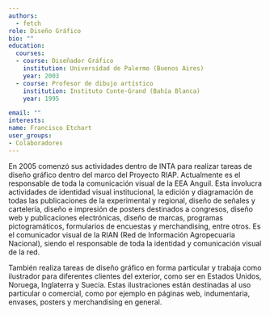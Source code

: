 ```yaml
---
authors:
  - fetch
role: Diseño Gráfico
bio: ""
education:
  courses:
  - course: Diseñador Gráfico
    institution: Universidad de Palermo (Buenos Aires)
    year: 2003
  - course: Profesor de dibujo artístico
    institution: Instituto Conte-Grand (Bahía Blanca)
    year: 1995

email: ""
interests:
name: Francisco Etchart
user_groups:
- Colaboradores
---
```


En 2005 comenzó sus actividades dentro de INTA para realizar tareas de diseño gráfico dentro del marco del Proyecto RIAP. Actualmente es el responsable de toda la comunicación visual de la EEA Anguil. Esta involucra actividades de identidad visual institucional, la edición y diagramación de todas las publicaciones de la experimental y regional, diseño de señales y cartelería, diseño e impresión de posters destinados a congresos, diseño web y publicaciones electrónicas, diseño de marcas, programas pictogramáticos, formularios de encuestas y merchandising, entre otros. Es el comunicador visual de la RIAN (Red de Información Agropecuaria Nacional), siendo el responsable de toda la identidad y comunicación visual de la red.

También realiza tareas de diseño gráfico en forma particular y trabaja como ilustrador para diferentes clientes del exterior, como ser en Estados Unidos, Noruega, Inglaterra y Suecia. Estas ilustraciones están destinadas al uso particular o comercial, como por ejemplo en páginas web, indumentaria, envases, posters y merchandising en general.